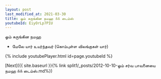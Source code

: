 ```yaml
---
layout: post
last_modified_at: 2021-03-30
title: ஓம் சுருங்கின நமஹ ௧௧ டைம்ஸ்
youtubeId: EiyOrLp7PIU
---
```

 
 
 ஓம் சுருங்கின நமஹ  
 
 -  மேலே யார் உயர்ந்தவர் (கொம்புள்ள விலங்குகள் யார்) 
 
  
 
  
 
 
 
 
 
 


{% include youtubePlayer.html id=page.youtubeId %}
 
[Next]({{ site.baseurl }}{% link  split1/_posts/2012-10-10-ஓம் சர்வ பாவனையை நமஹ ௧௧ டைம்ஸ்.md%})
 
